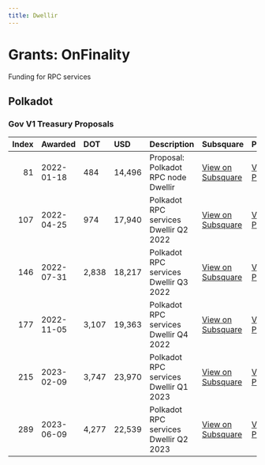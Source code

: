 ```yaml
---
title: Dwellir
---
```

# Grants: OnFinality

Funding for RPC services

## Polkadot
### Gov V1 Treasury Proposals

|   Index | Awarded    | DOT   | USD    | Description                           | Subsquare                                                                | Polkassembly                                                          |
|--------:|:-----------|:------|:-------|:--------------------------------------|:-------------------------------------------------------------------------|:----------------------------------------------------------------------|
|      81 | 2022-01-18 | 484   | 14,496 | Proposal: Polkadot RPC node Dwellir   | [View on Subsquare](https://polkadot.subsquare.io/treasury/proposal/81)  | [View on Polkassembly](https://polkadot.polkassembly.io/treasury/81)  |
|     107 | 2022-04-25 | 974   | 17,940 | Polkadot RPC services Dwellir Q2 2022 | [View on Subsquare](https://polkadot.subsquare.io/treasury/proposal/107) | [View on Polkassembly](https://polkadot.polkassembly.io/treasury/107) |
|     146 | 2022-07-31 | 2,838 | 18,217 | Polkadot RPC services Dwellir Q3 2022 | [View on Subsquare](https://polkadot.subsquare.io/treasury/proposal/146) | [View on Polkassembly](https://polkadot.polkassembly.io/treasury/146) |
|     177 | 2022-11-05 | 3,107 | 19,363 | Polkadot RPC services Dwellir Q4 2022 | [View on Subsquare](https://polkadot.subsquare.io/treasury/proposal/177) | [View on Polkassembly](https://polkadot.polkassembly.io/treasury/177) |
|     215 | 2023-02-09 | 3,747 | 23,970 | Polkadot RPC services Dwellir Q1 2023 | [View on Subsquare](https://polkadot.subsquare.io/treasury/proposal/215) | [View on Polkassembly](https://polkadot.polkassembly.io/treasury/215) |
|     289 | 2023-06-09 | 4,277 | 22,539 | Polkadot RPC services Dwellir Q2 2023 | [View on Subsquare](https://polkadot.subsquare.io/treasury/proposal/289) | [View on Polkassembly](https://polkadot.polkassembly.io/treasury/289) |